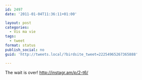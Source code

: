 ```yaml
---
id: 2497
date: '2011-01-04T11:36:11+01:00'

layout: post
categories:
  - Vis ma vie
tags:
  - tweet
format: status
publish_social: no
guid: 'http://tweets.local/?birdsite_tweet=22254965267365888'

---
```


The wait is over! http://instagr.am/p/2-t6/